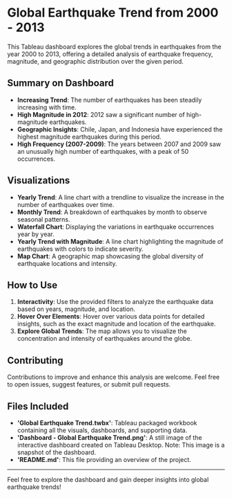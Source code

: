 # Global Earthquake Trend from 2000 - 2013

This Tableau dashboard explores the global trends in earthquakes from the year 2000 to 2013, offering a detailed analysis of earthquake frequency, magnitude, and geographic distribution over the given period.

## Summary on Dashboard

- **Increasing Trend**: The number of earthquakes has been steadily increasing with time.
- **High Magnitude in 2012**: 2012 saw a significant number of high-magnitude earthquakes.
- **Geographic Insights**: Chile, Japan, and Indonesia have experienced the highest magnitude earthquakes during this period.
- **High Frequency (2007-2009)**: The years between 2007 and 2009 saw an unusually high number of earthquakes, with a peak of 50 occurrences.

## Visualizations

- **Yearly Trend**: A line chart with a trendline to visualize the increase in the number of earthquakes over time.
- **Monthly Trend**: A breakdown of earthquakes by month to observe seasonal patterns.
- **Waterfall Chart**: Displaying the variations in earthquake occurrences year by year.
- **Yearly Trend with Magnitude**: A line chart highlighting the magnitude of earthquakes with colors to indicate severity.
- **Map Chart**: A geographic map showcasing the global diversity of earthquake locations and intensity.

## How to Use

1. **Interactivity**: Use the provided filters to analyze the earthquake data based on years, magnitude, and location.
2. **Hover Over Elements**: Hover over various data points for detailed insights, such as the exact magnitude and location of the earthquake.
3. **Explore Global Trends**: The map allows you to visualize the concentration and intensity of earthquakes around the globe.

## Contributing

Contributions to improve and enhance this analysis are welcome. Feel free to open issues, suggest features, or submit pull requests.

## Files Included

- **'Global Earthquake Trend.twbx'**: Tableau packaged workbook containing all the visuals, dashboards, and supporting data.
- **'Dashboard - Global Earthquake Trend.png'**: A still image of the interactive dashboard created on Tableau Desktop. Note: This image is a snapshot of the dashboard.
- **'README.md'**: This file providing an overview of the project.

---

Feel free to explore the dashboard and gain deeper insights into global earthquake trends!
